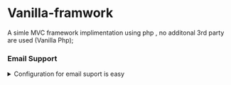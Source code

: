 # Vanilla-framwork
A simle MVC framework implimentation using php , no additonal 3rd party are used (Vanilla Php);


### Email Support 
<details><summary>Configuration for email suport  is easy </summary>
<p>Navigate  to App > Config > app.php</p>

```php
   define('Host_', ''); 
    define('SMTP_Auth_', true);
    define('User_Name_', '');
    define('Password_', '');
    define('Port_', 100);
```

<p>Within your controllers methord  use any of the ezamples</p>

```php
//example 1
    $this->mail->sendEmail(
        'test_user@gmail.com', //message recipient
        'subject', // subject
        'message to be sent' // actual email
        );
//example 2
    $this->mail->sendEmailHTML(
        'test_user@gmail.com', //message recipient
        'subject', // subject
        '<h1>Test</h1>' // actual email
    );
//example 3
    $this->mail->sendEmailWithAttachment(
        'test_user@gmail.com', //message recipient
        'subject', // subject
        false,//has html content or true
        'Test', // email body or <h1>Test</h1>
        [ 'var/files/test.docs', 'var/files/atachment.docs'] , //array of  files
    );

```

</p>
</details>